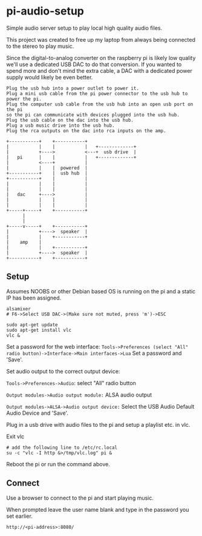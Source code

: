 # pi-audio-setup

Simple audio server setup to play local high quality audio files.

This project was created to free up my laptop from always being connected to the stereo to play music.

Since the digital-to-analog converter on the raspberry pi is likely low quality we'll use a dedicated 
USB DAC to do that conversion. If you wanted to spend more and don't mind the extra cable,
a DAC with a dedicated power supply would likely be even better.

```
Plug the usb hub into a power outlet to power it.
Plug a mini usb cable from the pi power connector to the usb hub to power the pi.
Plug the computer usb cable from the usb hub into an open usb port on the pi 
so the pi can communicate with devices plugged into the usb hub.
Plug the usb cable on the dac into the usb hub.
Plug a usb music drive into the usb hub.
Plug the rca outputs on the dac into rca inputs on the amp.

+-----------+    +-----------+
|           |    |           |   +-------------+
|           +---->           <---+  usb drive  |
|   pi      |    |           |   +-------------+
|           <----+           |
|           |    |  powered  |
+-----------+    |  usb hub  |
+-----------+    |           |
|           |    |           |
|           |    |           |
|   dac     +---->           |
|           |    |           |
|           |    |           |
+-----+-----+    +-----------+
      |
      |
+-----v-----+    +-----------+
|           +---->  speaker  |
|           |    +-----------+
|    amp    |
|           |    +-----------+
|           +---->  speaker  |
+-----------+    +-----------+
```

## Setup
Assumes NOOBS or other Debian based OS is running on the pi and a static IP has been assigned.
```
alsamixer
# F6->Select USB DAC->(Make sure not muted, press 'm')->ESC

sudo apt-get update 
sudo apt-get install vlc
vlc &
```

Set a password for the web interface:
`Tools->Preferences (select "All" radio button)->Interface->Main interfaces->Lua` Set a password and 'Save'.

Set audio output to the correct output device:

`Tools->Preferences->Audio`: select "All" radio button

`Output modules->Audio output module:` ALSA audio output

`Output modules->ALSA->Audio output device:` Select the USB Audio Default Audio Device and 'Save'.

Plug in a usb drive with audio files to the pi and setup a playlist etc. in vlc.

Exit vlc

```
# add the following line to /etc/rc.local
su -c "vlc -I http &>/tmp/vlc.log" pi &
```

Reboot the pi or run the command above.

## Connect
Use a browser to connect to the pi and start playing music.

When prompted leave the user name blank and type in the password you set earlier.

`http://<pi-address>:8080/`
